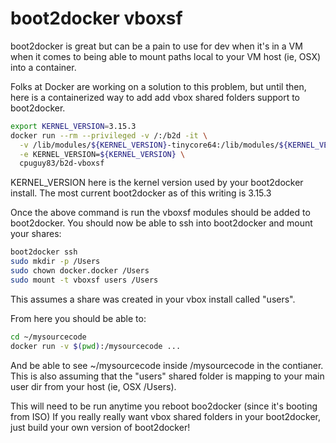 boot2docker vboxsf
==================

boot2docker is great but can be a pain to use for dev when it's in a VM when it
comes to being able to mount paths local to your VM host (ie, OSX) into a
container.

Folks at Docker are working on a solution to this problem, but until then, here
is a containerized way to add add vbox shared folders support to boot2docker.

```bash
export KERNEL_VERSION=3.15.3
docker run --rm --privileged -v /:/b2d -it \
  -v /lib/modules/${KERNEL_VERSION}-tinycore64:/lib/modules/${KERNEL_VERSION}-tinycore64 \
  -e KERNEL_VERSION=${KERNEL_VERSION} \
  cpuguy83/b2d-vboxsf
```
KERNEL_VERSION here is the kernel version used by your boot2docker install.
The most current boot2docker as of this writing is 3.15.3

Once the above command is run the vboxsf modules should be added to boot2docker.
You should now be able to ssh into boot2docker and mount your shares:

```bash
boot2docker ssh
sudo mkdir -p /Users
sudo chown docker.docker /Users
sudo mount -t vboxsf users /Users
```
This assumes a share was created in your vbox install called "users".

From here you should be able to:
```bash
cd ~/mysourcecode
docker run -v $(pwd):/mysourcecode ...
```
And be able to see ~/mysourcecode inside /mysourcecode in the contianer.
This is also assuming that the "users" shared folder is mapping to your main user
dir from your host (ie, OSX /Users).



This will need to be run anytime you reboot boo2docker (since it's booting from ISO)
If you really really want vbox shared folders in your boot2docker, just build
your own version of boot2docker!
